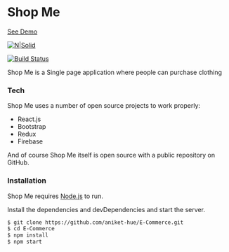 # Shop Me

[See Demo](https://e-commerce-1125.web.app)

[![N|Solid](https://cldup.com/dTxpPi9lDf.thumb.png)](https://nodesource.com/products/nsolid)

[![Build Status](https://travis-ci.org/joemccann/dillinger.svg?branch=master)](https://travis-ci.org/joemccann/dillinger)

Shop Me is a Single page application where people can purchase clothing

### Tech

Shop Me uses a number of open source projects to work properly:

* React.js
* Bootstrap
* Redux
* Firebase

And of course Shop Me itself is open source with a public repository
on GitHub.

### Installation

Shop Me requires [Node.js](https://nodejs.org/) to run.

Install the dependencies and devDependencies and start the server.

```sh
$ git clone https://github.com/aniket-hue/E-Commerce.git
$ cd E-Commerce
$ npm install
$ npm start
```
 

